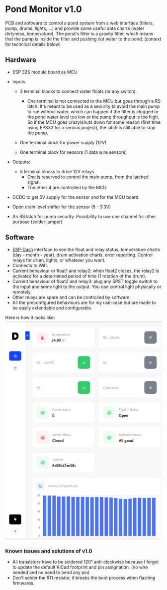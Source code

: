 # Pond Monitor v1.0

PCB and software to control a pond system from a web interface (filters, pump, drums, lights, ...) and provide some useful data charts (water dirtyness, temperature).
The pond's filter is a gravity filter, which means that the pump is inside the filter and pushing out water to the pond. (context for technical details below)

## Hardware

- ESP 32S module board as MCU
- Inputs
    - 3 terminal blocks to connect water floats (or any switch).
        - One terminal is not connected to the MCU but goes through a RS latch. It's meant to be used as a security to avoid the main pump to run without water, which can happen if the filter is clogged or the pond water level too low or the pump throughput is too high. So if the MCU goes crazy/shuts down for some reason (first time using EPS32 for a serious project), the latch is still able to stop the pump.

    - One terminal block for power supply (12V)
    - One terminal block for sensors (1 data wire sensors)

- Outputs:
    - 5 terminal blocks to drive 12V relays.
        - One is reserved to control the main pump, from the latched signal.
        - The other 4 are controlled by the MCU

- DCDC to get 5V supply for the sensor and for the MCU board.
- Open drain level shifter for the sensor (5 - 3.3V)
- An RS latch for pump security. Possibility to use one channel for other purpose (solder jumper)


## Software

- [ESP-Dash](https://github.com/ayushsharma82/ESP-DASH) interface to see the float and relay status, temperature charts (day - month - year), drum activation charts, error reporting. Control relays for drum, lights, or whatever you want.
- Connects to Wifi.
- Current behaviour or float1 and relay2: when float2 closes, the relay2 is activated for a determined period of time (1 rotation of the drum).
- Current behaviour of float2 and relay3: plug any SPST toggle switch to the input and some light to the output. You can control light physically or remotely.
- Other relays are spare and can be controlled by software.
- All the preconfigured behaviours are for my use-case but are made to be easily extendable and configurable.

Here is how it looks like:
![GUI](images/GUI.png)

### Known issues and solutions of v1.0
- All transistors have to be soldered 120° anti-clockwise because I forgot to update the default KiCad footprint and pin assignation. (no wire needed and no need to bend any pin)
- Don't solder the R11 resistor, it breaks the boot process when flashing firmwares.